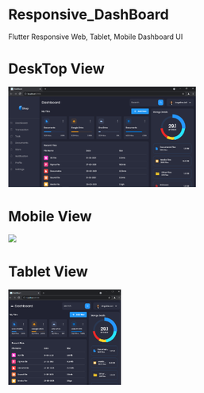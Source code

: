 # Responsive_DashBoard
Flutter Responsive Web, Tablet, Mobile Dashboard UI

# DeskTop View  
<img src="https://github.com/AzharKV/Responsive_DashBoard/blob/master/screenshot/desktopView.png?raw=true" width="75%">

# Mobile View  
<img src="https://github.com/AzharKV/Responsive_DashBoard/blob/master/screenshot/mobileView.gif?raw=true" width="40%">

# Tablet View  
<img src="https://github.com/AzharKV/Responsive_DashBoard/blob/master/screenshot/tabletView.png?raw=true" width="45%">
